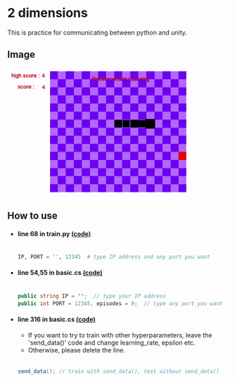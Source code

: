 # 2 dimensions

This is practice for communicating between python and unity.

## Image

![](../images/test.gif)


## How to use

+ #### line 68 in train.py [(code)](https://github.com/sammiee5311/3_dimensions_snake_game/blob/2cebb3ea3ac2c5c5846d7d0a9948dc83a6c20c9e/2d_practice/python/train.py#L68)

    ``` python

    IP, PORT = '', 12345  # type IP address and any port you want

    ```

+ #### line 54,55 in basic.cs [(code)](https://github.com/sammiee5311/3_dimensions_snake_game/blob/2cebb3ea3ac2c5c5846d7d0a9948dc83a6c20c9e/2d_practice/unity/Scripts/basic.cs#L54)

    ``` c#

    public string IP = "";  // type your IP address
    public int PORT = 12345, episodes = 0;  // type any port you want

    ```

+ #### line 316 in basic.cs [(code)](https://github.com/sammiee5311/3_dimensions_snake_game/blob/2cebb3ea3ac2c5c5846d7d0a9948dc83a6c20c9e/2d_practice/unity/Scripts/basic.cs#L316)

    + If you want to try to train with other hyperparameters, leave the 'send_data()' code and change learning_rate, epsilon etc. <br>
    + Otherwise, please delete the line.

    ``` c#

    send_data(); // train with send_data(), test without send_data()  

    ```